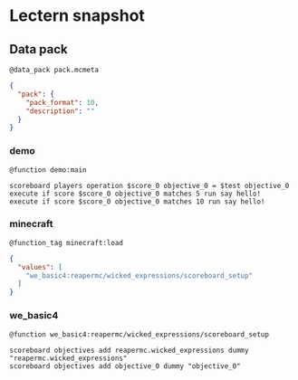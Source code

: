 # Lectern snapshot

## Data pack

`@data_pack pack.mcmeta`

```json
{
  "pack": {
    "pack_format": 10,
    "description": ""
  }
}
```

### demo

`@function demo:main`

```mcfunction
scoreboard players operation $score_0 objective_0 = $test objective_0
execute if score $score_0 objective_0 matches 5 run say hello!
execute if score $score_0 objective_0 matches 10 run say hello!
```

### minecraft

`@function_tag minecraft:load`

```json
{
  "values": [
    "we_basic4:reapermc/wicked_expressions/scoreboard_setup"
  ]
}
```

### we_basic4

`@function we_basic4:reapermc/wicked_expressions/scoreboard_setup`

```mcfunction
scoreboard objectives add reapermc.wicked_expressions dummy "reapermc.wicked_expressions"
scoreboard objectives add objective_0 dummy "objective_0"
```
